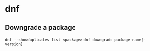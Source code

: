 # dnf

## Downgrade a package
`dnf --showduplicates list <package>`
`dnf downgrade package-name[-version]`
